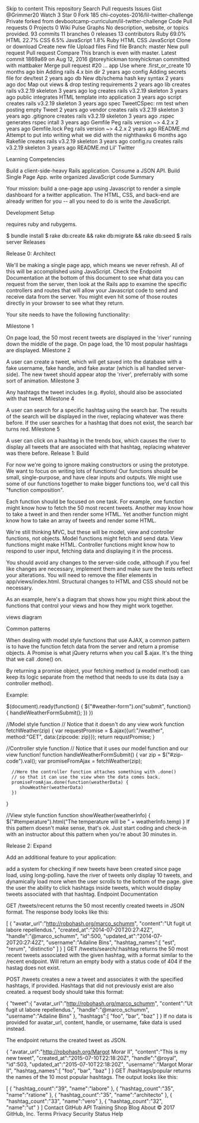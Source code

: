 Skip to content
This repository
Search
Pull requests
Issues
Gist
 @Grimmer20
 Watch 3
  Star 0
 Fork 185 chi-coyotes-2016/lil-twitter-challenge Private
forked from devbootcamp-curriculum/lil-twitter-challenge
 Code  Pull requests 0  Projects 0  Wiki  Pulse  Graphs
No description, website, or topics provided.
 93 commits
 11 branches
 0 releases
 13 contributors
 Ruby 69.0%	 HTML 22.7%	 CSS 6.5%	 JavaScript 1.8%
Ruby	HTML	CSS	JavaScript
Clone or download  Create new file Upload files Find file Branch: master New pull request
 Pull request   Compare This branch is even with master.
Latest commit 1869a69  on Aug 12, 2016 @toreyhickman toreyhickman committed with mattbaker Merge pull request #20  …
app	Use where .first_or_create	10 months ago
bin	Adding rails 4.x bin dir	2 years ago
config	Adding secrets file for dev/test	2 years ago
db	New db/schema hash key syntax	2 years ago
doc	Map out views & drop testing requirements	2 years ago
lib	creates rails v3.2.19 skeleton	3 years ago
log	creates rails v3.2.19 skeleton	3 years ago
public	integrates HTML template into application	3 years ago
script	creates rails v3.2.19 skeleton	3 years ago
spec	TweetCSpec: rm test when posting empty Tweet	2 years ago
vendor	creates rails v3.2.19 skeleton	3 years ago
.gitignore	creates rails v3.2.19 skeleton	3 years ago
.rspec	generates rspec intall	3 years ago
Gemfile	Peg rails version ~> 4.2.x	2 years ago
Gemfile.lock	Peg rails version ~> 4.2.x	2 years ago
README.md	Attempt to put into writing what we did with the nighthawks	6 months ago
Rakefile	creates rails v3.2.19 skeleton	3 years ago
config.ru	creates rails v3.2.19 skeleton	3 years ago
 README.md
Lil' Twitter

Learning Competencies

Build a client-side-heavy Rails application.
Consume a JSON API.
Build Single Page App.
write organized JavaScript code
Summary

Your mission: build a one-page app using Javascript to render a simple dashboard for a twitter application. The HTML, CSS, and back-end are already written for you -- all you need to do is write the JavaScript.

Development Setup

requires ruby and rubygems.

$ bundle install
$ rake db:create && rake db:migrate && rake db:seed
$ rails server
Releases

Release 0: Architect

We'll be making a single page app, which means we never refresh. All of this will be accomplished using JavaScript. Check the Endpoint Documentation at the bottom of this document to see what data you can request from the server, then look at the Rails app to examine the specific controllers and routes that will allow your Javascript code to send and receive data from the server. You might even hit some of those routes directly in your browser to see what they return.

Your site needs to have the following functionality:

Milestone 1

On page load, the 50 most recent tweets are displayed in the 'river' running down the middle of the page.
On page load, the 10 most popular hashtags are displayed.
Milestone 2

A user can create a tweet, which will get saved into the database with a fake username, fake handle, and fake avatar (which is all handled server-side).
The new tweet should appear atop the 'river', preferrably with some sort of animation.
Milestone 3

Any hashtags the tweet includes (e.g. #yolo), should also be associated with that tweet.
Milestone 4

A user can search for a specific hashtag using the search bar. The results of the search will be displayed in the river, replacing whatever was there before.
If the user searches for a hashtag that does not exist, the search bar turns red.
Milestone 5

A user can click on a hashtag in the trends box, which causes the river to display all tweets that are associated with that hashtag, replacing whatever was there before.
Release 1: Build

For now we're going to ignore making constructors or using the prototype. We want to focus on writing lots of functions! Our functions should be small, single-purpose, and have clear inputs and outputs. We might use some of our functions together to make bigger functions too, we'd call this "function composition".

Each function should be focused on one task. For example, one function might know how to fetch the 50 most recent tweets. Another may know how to take a tweet in and then render some HTML. Yet another function might know how to take an array of tweets and render some HTML.

We're still thinking MVC, but these will be model, view and controller functions, not objects. Model functions might fetch and send data. View functions might make HTML. Controller functions might know how to respond to user input, fetching data and displaying it in the process.

You should avoid any changes to the server-side code, although if you feel like changes are necessary, implement them and make sure the tests reflect your alterations. You will need to remove the filler elements in app/views/index.html. Structural changes to HTML and CSS should not be necessary.

As an example, here's a diagram that shows how you might think about the functions that control your views and how they might work together.

views diagram

Common patterns

When dealing with model style functions that use AJAX, a common pattern is to have the function fetch data from the server and return a promise objects. A Promise is what jQuery returns when you call $.ajax. It's the thing that we call .done() on.

By returning a promise object, your fetching method (a model method) can keep its logic separate from the method that needs to use its data (say a controller method).

Example:

   $(document).ready(function() {
      $("#weather-form").on("submit", function() {
         handleWeatherFormSubmit();
      })
   })

   //Model style function
   // Notice that it doesn't do any view work
   function fetchWeather(zip) {
      var requestPromise = $.ajax({url:"/weather", method:"GET", data:{zipcode: zip}});
      return requstPromise;
   }

   //Controller style function
   // Notice that it uses our model function and our view function!
   function handleWeatherFormSubmit() {
      var zip = $("#zip-code").val();
      var promiseFromAjax = fetchWeather(zip);

      //Here the controller function attaches something with .done()
      // so that it can use the view when the data comes back.
      promiseFromAjax.done(function(weatherData) {
         showWeather(weatherData)
      })
   }

   //View style function
   function showWeather(weatherInfo) {
      $("#temperature").html("The temperature will be " + weatherInfo.temp)
   }
If this pattern doesn't make sense, that's ok. Just start coding and check-in with an instructor about this pattern when you're about 30 minutes in.

Release 2: Expand

Add an additional feature to your application:

add a system for checking if new tweets have been created since page load, using long-polling.
have the river of tweets only display 10 tweets, and dynamically load more when the user scrolls to the bottom of the page.
give the user the ability to click hashtags inside tweets, which would display tweets associated with that hashtag.
Endpoint Documentation

GET /tweets/recent returns the 50 most recently created tweets in JSON format. The response body looks like this:

[
   {
      "avatar_url":"http://robohash.org/marco_schumm",
      "content":"Ut fugit ut labore repellendus.",
      "created_at":"2014-07-20T20:27:42Z",
      "handle":"@marco_schumm",
      "id":500,
      "updated_at":"2014-07-20T20:27:42Z",
      "username":"Adaline Bins",
      "hashtag_names":[
         "est",
         "rerum",
         "distinctio"
      ]
   }
]
GET /tweets/search/:hashtag returns the 50 most recent tweets associated with the given hashtag, with a format similar to the /recent endpoint. Will return an empty body with a status code of 404 if the hastag does not exist.

POST /tweets creates a new a tweet and associates it with the specified hashtags, if provided. Hashtags that did not previously exist are also created. a request body should take this format:

{
   "tweet":{
      "avatar_url":"http://robohash.org/marco_schumm",
      "content":"Ut fugit ut labore repellendus.",
      "handle":"@marco_schumm",
      "username":"Adaline Bins"
   },
   "hashtags":[
      "foo",
      "bar",
      "baz"
   ]
}
If no data is provided for avatar_url, content, handle, or username, fake data is used instead.

The endpoint returns the created tweet as JSON.

{
   "avatar_url":"http://robohash.org/Margot Morar II",
   "content":"This is my new tweet",
   "created_at":"2015-07-10T22:18:20Z",
   "handle":"@royal",
   "id":503,
   "updated_at":"2015-07-10T22:18:20Z",
   "username":"Margot Morar II",
   "hashtag_names":[
      "foo",
      "bar",
      "baz"
   ]
}
GET /hashtags/popular returns the names of the 10 most popular hashtags. The output looks like this:

[
   {
      "hashtag_count":"39",
      "name":"labore"
   },
   {
      "hashtag_count":"35",
      "name":"ratione"
   },
   {
      "hashtag_count":"35",
      "name":"architecto"
   },
   {
      "hashtag_count":"33",
      "name":"vero"
   },
   {
      "hashtag_count":"32",
      "name":"ut"
   }
]
Contact GitHub API Training Shop Blog About
© 2017 GitHub, Inc. Terms Privacy Security Status Help

